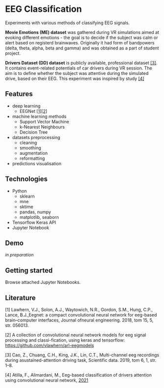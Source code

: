 # EEG Classification

Experiments with various methods of classifying EEG signals. 

**Movie Emotions (ME) dataset**  was gathered during VR simulations aimed at evoking different emotions - the goal is to decide if the subject was calm or alert based on registerd brainwaves. Originally it had form of bandpowers (delta, theta, alpha, beta and gamma) and was obtained as a part of student project.

**Drivers Dataset (DD) dataset** is publicly available, professional dataset [[3]](#3). It contains event-related potentials of car drivers during VR session. The aim is to define whether the subject was attentive during the simulated drive, based on their EEG. This experiment was inspired by study [[4]](#4)

## Features

- deep learning
    - EEGNet [[1]](#1)[[2]](#2)
- machine learning methods
    - Support Vector Machine
    - k-Nearest Neighbours
    - Decision Tree
- datasets preprocessing
    - cleaning
    - smoothing
    - augmentation
    - reformatting
- predictions visualisation

## Technologies

- Python
    - sklearn
    - mne
    - sktime
    - pandas, numpy
    - matplotlib, seaborn
- Tensorflow Keras API
- Jupyter Notebook

## Demo

<i>in preparation</i>

## Getting started

Browse attached Jupyter Notebooks.

## Literature

<a id="1">[1]</a>
Lawhern, V.J., Solon, A.J., Waytowich, N.R., Gordon, S.M., Hung, C.P., Lance, B.J.,Eegnet: a compact convolutional neural network for eeg-based brain–computer interfaces, Journal ofneural engineering. 2018, tom 15, 5, str. 056013.

<a id="2">[2]</a>
A collection of convolutional neural network models for eeg signal processing and classi-fication, using keras and tensorflow: https://github.com/vlawhern/arl-eegmodels

<a id="3">[3]</a>
Cao, Z., Chuang, C.H., King, J.K., Lin, C.T., Multi-channel eeg recordings during asustained-attention driving task, Scientific data. 2019, tom 6, 1, str. 1–8.

<a id="4">[4]</a>
Atilla, F., Alimardani, M., Eeg-based classification of drivers attention using convolutional neural network, [2021](https://arxiv.org/ftp/arxiv/papers/2108/2108.10062.pdf)